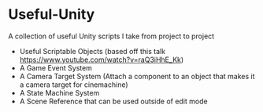 # Useful-Unity
A collection of useful Unity scripts I take from project to project

- Useful Scriptable Objects (based off this talk https://www.youtube.com/watch?v=raQ3iHhE_Kk)
- A Game Event System
- A Camera Target System (Attach a component to an object that makes it a camera target for cinemachine)
- A State Machine System
- A Scene Reference that can be used outside of edit mode
